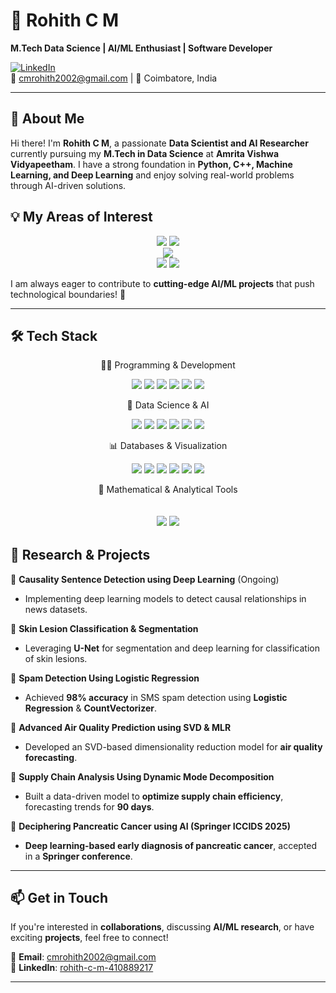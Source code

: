 # 🚀 Rohith C M

**M.Tech Data Science | AI/ML Enthusiast | Software Developer**

[![LinkedIn](https://img.shields.io/badge/LinkedIn-Connect-blue?style=flat&logo=linkedin)](https://linkedin.com/in/rohith-c-m-410889217)  
📧 cmrohith2002@gmail.com | 📍 Coimbatore, India  

---

## 👋 About Me

Hi there! I'm **Rohith C M**, a passionate **Data Scientist and AI Researcher** currently pursuing my **M.Tech in Data Science** at **Amrita Vishwa Vidyapeetham**. I have a strong foundation in **Python, C++, Machine Learning, and Deep Learning** and enjoy solving real-world problems through AI-driven solutions.  
 
## 💡 My Areas of Interest  

<div align="center"> <img src="https://img.shields.io/badge/-MACHINE%20LEARNING%20&%20DEEP%20LEARNING-6495ED?style=for-the-badge&logo=brain&logoColor=white"> <img src="https://img.shields.io/badge/-COMPUTER%20VISION%20&%20IMAGE%20PROCESSING-0078D7?style=for-the-badge&logo=opencv&logoColor=white"> <br> <img src="https://img.shields.io/badge/-NATURAL%20LANGUAGE%20PROCESSING%20(NLP)-D4AF37?style=for-the-badge&logo=readthedocs&logoColor=white"> <br> <img src="https://img.shields.io/badge/-CLOUD%20COMPUTING%20&%20SOFTWARE%20DEVELOPMENT-808080?style=for-the-badge&logo=cloud&logoColor=white"> <img src="https://img.shields.io/badge/-LINEAR%20ALGEBRA%20&%20MATHEMATICAL%20MODELING-5F9EA0?style=for-the-badge&logo=matrix&logoColor=white"> </div>
 


I am always eager to contribute to **cutting-edge AI/ML projects** that push technological boundaries! 🚀  

---
## 🛠 Tech Stack
<div align="center">
 
👨‍💻 Programming & Development
 
<img src="https://img.shields.io/badge/-Python-3776AB?style=for-the-badge&logo=python&logoColor=white"> <img src="https://img.shields.io/badge/-C-00599C?style=for-the-badge&logo=c&logoColor=white"> <img src="https://img.shields.io/badge/-C++-00599C?style=for-the-badge&logo=c%2B%2B&logoColor=white"> <img src="https://img.shields.io/badge/-Git-F05032?style=for-the-badge&logo=git&logoColor=white"> <img src="https://img.shields.io/badge/-Cloud%20Computing-808080?style=for-the-badge&logo=cloud&logoColor=white"> <img src="https://img.shields.io/badge/-AutoCAD-EE3124?style=for-the-badge&logo=autodesk&logoColor=white">

🤖 Data Science & AI

<img src="https://img.shields.io/badge/-TensorFlow-FF6F00?style=for-the-badge&logo=tensorflow&logoColor=white"> <img src="https://img.shields.io/badge/-PyTorch-EE4C2C?style=for-the-badge&logo=pytorch&logoColor=white"> <img src="https://img.shields.io/badge/-Scikit--learn-F7931E?style=for-the-badge&logo=scikit-learn&logoColor=white"> <img src="https://img.shields.io/badge/-LLMs%20&%20Multimodal%20Models-0096FF?style=for-the-badge&logo=openai&logoColor=white"> <img src="https://img.shields.io/badge/-OpenCV-5C3EE8?style=for-the-badge&logo=opencv&logoColor=white"> <img src="https://img.shields.io/badge/-NLTK-32CD32?style=for-the-badge&logo=numpy&logoColor=white">

📊 Databases & Visualization

<img src="https://img.shields.io/badge/-MySQL-4479A1?style=for-the-badge&logo=mysql&logoColor=white"> <img src="https://img.shields.io/badge/-PostgreSQL-336791?style=for-the-badge&logo=postgresql&logoColor=white"> <img src="https://img.shields.io/badge/-Pandas-150458?style=for-the-badge&logo=pandas&logoColor=white"> <img src="https://img.shields.io/badge/-NumPy-013243?style=for-the-badge&logo=numpy&logoColor=white"> <img src="https://img.shields.io/badge/-Matplotlib-8DD6F9?style=for-the-badge&logo=plotly&logoColor=white"> <img src="https://img.shields.io/badge/-Power%20BI-F2C811?style=for-the-badge&logo=powerbi&logoColor=black">

📐 Mathematical & Analytical Tools

<img src="https://img.shields.io/badge/-Linear%20Algebra-8A2BE2?style=for-the-badge&logo=matrix&logoColor=white"> <img src="https://img.shields.io/badge/-MATLAB-0076A8?style=for-the-badge&logo=mathworks&logoColor=white"> </div>
---
## 🔬 Research & Projects  

📌 **Causality Sentence Detection using Deep Learning** (Ongoing)  
- Implementing deep learning models to detect causal relationships in news datasets.  

📌 **Skin Lesion Classification & Segmentation**  
- Leveraging **U-Net** for segmentation and deep learning for classification of skin lesions.  

📌 **Spam Detection Using Logistic Regression**  
- Achieved **98% accuracy** in SMS spam detection using **Logistic Regression** & **CountVectorizer**.  

📌 **Advanced Air Quality Prediction using SVD & MLR**  
- Developed an SVD-based dimensionality reduction model for **air quality forecasting**.  

📌 **Supply Chain Analysis Using Dynamic Mode Decomposition**  
- Built a data-driven model to **optimize supply chain efficiency**, forecasting trends for **90 days**.  

📌 **Deciphering Pancreatic Cancer using AI (Springer ICCIDS 2025)**  
- **Deep learning-based early diagnosis of pancreatic cancer**, accepted in a **Springer conference**.  

---



## 📫 Get in Touch  

If you're interested in **collaborations**, discussing **AI/ML research**, or have exciting **projects**, feel free to connect!  

📩 **Email**: cmrohith2002@gmail.com  
🔗 **LinkedIn**: [rohith-c-m-410889217](https://linkedin.com/in/rohith-c-m-410889217)  

---

